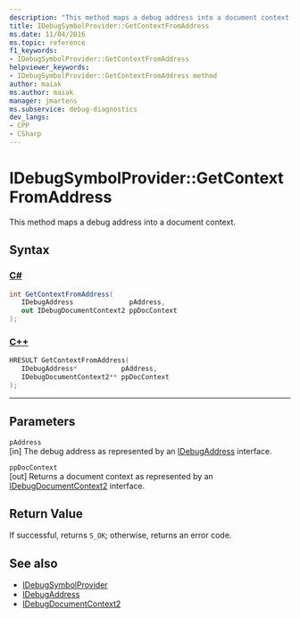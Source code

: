 ```yaml
---
description: "This method maps a debug address into a document context."
title: IDebugSymbolProvider::GetContextFromAddress
ms.date: 11/04/2016
ms.topic: reference
f1_keywords:
- IDebugSymbolProvider::GetContextFromAddress
helpviewer_keywords:
- IDebugSymbolProvider::GetContextFromAddress method
author: maiak
ms.author: maiak
manager: jmartens
ms.subservice: debug-diagnostics
dev_langs:
- CPP
- CSharp
---
```

# IDebugSymbolProvider::GetContextFromAddress

This method maps a debug address into a document context.

## Syntax

### [C#](#tab/csharp)
```csharp
int GetContextFromAddress(
   IDebugAddress              pAddress,
   out IDebugDocumentContext2 ppDocContext
);
```
### [C++](#tab/cpp)
```cpp
HRESULT GetContextFromAddress( 
   IDebugAddress*           pAddress,
   IDebugDocumentContext2** ppDocContext
);
```
---

## Parameters
`pAddress`\
[in] The debug address as represented by an [IDebugAddress](../../../extensibility/debugger/reference/idebugaddress.md) interface.

`ppDocContext`\
[out] Returns a document context as represented by an [IDebugDocumentContext2](../../../extensibility/debugger/reference/idebugdocumentcontext2.md) interface.

## Return Value
 If successful, returns `S_OK`; otherwise, returns an error code.

## See also
- [IDebugSymbolProvider](../../../extensibility/debugger/reference/idebugsymbolprovider.md)
- [IDebugAddress](../../../extensibility/debugger/reference/idebugaddress.md)
- [IDebugDocumentContext2](../../../extensibility/debugger/reference/idebugdocumentcontext2.md)
